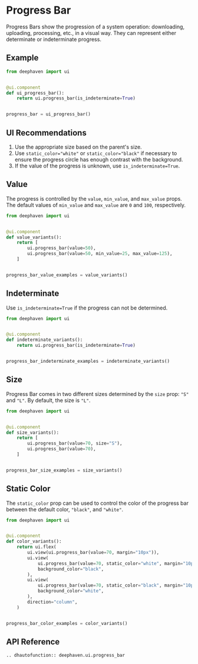 # Progress Bar

Progress Bars show the progression of a system operation: downloading, uploading, processing, etc., in a visual way. They can represent either determinate or indeterminate progress.

## Example

```python
from deephaven import ui


@ui.component
def ui_progress_bar():
    return ui.progress_bar(is_indeterminate=True)


progress_bar = ui_progress_bar()
```

## UI Recommendations

1. Use the appropriate size based on the parent's size.
2. Use `static_color="white"` or `static_color="black"` if necessary to ensure the progress circle has enough contrast with the background.
3. If the value of the progress is unknown, use `is_indeterminate=True`.

## Value

The progress is controlled by the `value`, `min_value`, and `max_value` props. The default values of `min_value` and `max_value` are `0` and `100`, respectively. 

```python
from deephaven import ui


@ui.component
def value_variants():
    return [
        ui.progress_bar(value=50),
        ui.progress_bar(value=50, min_value=25, max_value=125),
    ]


progress_bar_value_examples = value_variants()
```

## Indeterminate

Use `is_indeterminate=True` if the progress can not be determined.

```python
from deephaven import ui


@ui.component
def indeterminate_variants():
    return ui.progress_bar(is_indeterminate=True)


progress_bar_indeterminate_examples = indeterminate_variants()
```

## Size

Progress Bar comes in two different sizes determined by the `size` prop: `"S"` and `"L"`. By default, the size is `"L"`.

```python
from deephaven import ui


@ui.component
def size_variants():
    return [
        ui.progress_bar(value=70, size="S"),
        ui.progress_bar(value=70),
    ]


progress_bar_size_examples = size_variants()
```

## Static Color

The `static_color` prop can be used to control the color of the progress bar between the default color, `"black"`, and `"white"`.

```python
from deephaven import ui


@ui.component
def color_variants():
    return ui.flex(
        ui.view(ui.progress_bar(value=70, margin="10px")),
        ui.view(
            ui.progress_bar(value=70, static_color="white", margin="10px"),
            background_color="black",
        ),
        ui.view(
            ui.progress_bar(value=70, static_color="black", margin="10px"),
            background_color="white",
        ),
        direction="column",
    )


progress_bar_color_examples = color_variants()
```

## API Reference

```{eval-rst}
.. dhautofunction:: deephaven.ui.progress_bar
```
